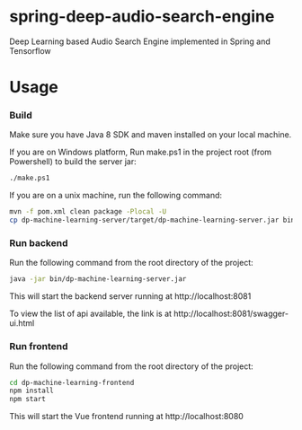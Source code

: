 # spring-deep-audio-search-engine

Deep Learning based Audio Search Engine implemented in Spring and Tensorflow

# Usage

### Build

Make sure you have Java 8 SDK and maven installed on your local machine. 

If you are on Windows platform, Run make.ps1 in the project root (from Powershell) to build the server jar:

```bash
./make.ps1
```

If you are on a unix machine, run the following command:

```bash
mvn -f pom.xml clean package -Plocal -U
cp dp-machine-learning-server/target/dp-machine-learning-server.jar bin/dp-machine-learning-server.jar 
```

### Run backend

Run the following command from the root directory of the project:

```bash
java -jar bin/dp-machine-learning-server.jar
```

This will start the backend server running at http://localhost:8081

To view the list of api available, the link is at http://localhost:8081/swagger-ui.html

### Run frontend

Run the following command from the root directory of the project:

```bash
cd dp-machine-learning-frontend
npm install
npm start
``` 

This will start the Vue frontend running at http://localhost:8080